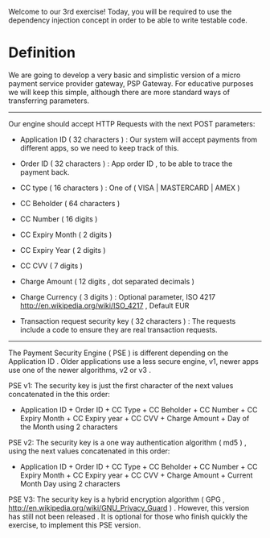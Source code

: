 Welcome to our 3rd exercise!
Today, you will be required to use the dependency injection concept in order to be able to write testable code.


Definition
==========


We are going to develop a very basic and simplistic version of a micro payment service provider gateway, PSP Gateway.
For educative purposes we will keep this simple, although there are more standard ways of transferring parameters.

---

Our engine should accept HTTP Requests with the next POST parameters:

* Application ID ( 32 characters ) :
 Our system will accept payments from different apps, so we need to keep track of this.

* Order ID ( 32 characters ) :
 App order ID , to be able to trace the payment back.

* CC type ( 16 characters ) :
 One of ( VISA | MASTERCARD | AMEX )

* CC Beholder ( 64 characters )

* CC Number ( 16 digits )

* CC Expiry Month ( 2 digits )

* CC Expiry Year ( 2 digits )

* CC CVV ( 7 digits )

* Charge Amount ( 12 digits , dot separated decimals )

* Charge Currency ( 3 digits ) :
 Optional parameter, ISO 4217 http://en.wikipedia.org/wiki/ISO_4217 , Default EUR

* Transaction request security key ( 32 characters ) :
 The requests include a code to ensure they are real transaction requests.

---

The Payment Security Engine ( PSE ) is different depending on the Application ID . Older applications use a less secure engine, v1,
newer apps use one of the newer algorithms, v2 or v3 .

PSE v1:
The security key is just the first character of the next values concatenated in the this order:

* Application ID + Order ID + CC Type + CC Beholder + CC Number + CC Expiry Month + CC Expiry year + CC CVV + Charge Amount + Day of the Month using 2 characters


PSE v2:
The security key is a one way authentication algorithm ( md5 ) , using the next values concatenated in this order:

* Application ID + Order ID + CC Type + CC Beholder + CC Number + CC Expiry Month + CC Expiry year + CC CVV + Charge Amount + Current Month Day using 2 characters


PSE V3:
The security key is a hybrid encryption algorithm ( GPG , http://en.wikipedia.org/wiki/GNU_Privacy_Guard ) . However,
this version has still not been released . It is optional for those who finish quickly the exercise, to implement
this PSE version.